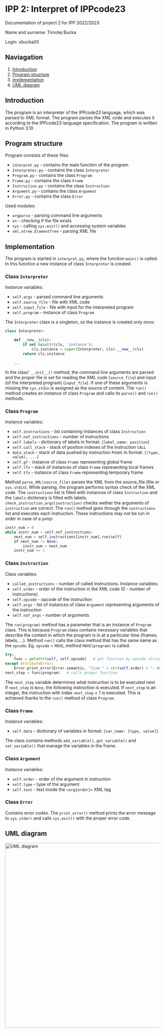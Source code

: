 # IPP 2: Interpret of IPPcode23

Documentation of project 2 for IPP 2022/2023

Name and surname: Timotej Bucka

Login: xbucka00

## Naviagation

1. [Introduction](#introduction)
2. [Program structure](#program-structure)
3. [Implementation](#implementation)
4. [UML diagram](#uml-diagram)

## Introduction

The program is an interpreter of the IPPcode23 language, which was parsed to XML format. The program parses the XML code and executes it according to the IPPcode23 language specification. The program is written in Python 3.10 .

## Program structure

Program consists of these files:

-   `interpret.py` - contains the main function of the program
-   `Interpreter.py` - contains the class `Interpreter`
-   `Program.py` - contains the class `Program`
-   `Frame.py` - contains the class `Frame`
-   `Instruction.py` - contains the class `Instruction`
-   `Argument.py` - contains the class `Argument`
-   `Error.py` - contains the class `Error`

Used modules:

-   `argparse` - parsing command line arguments
-   `os` - checking if the file exists
-   `sys` - calling `sys.exit()` and accessing system variables
-   `xml.etree.ElementTree` - parsing XML file

## Implementation

The program is started in `interpret.py`, where the function `main()` is called. In this function a new instance of class `Interpreter` is created.

### Class `Interpreter`

Instance variables:

-   `self.args` - parsed command line arguments
-   `self.source_file` - file with XML code
-   `self.input_file` - file with input for the interpreted program
-   `self.program` - instance of class `Program`

The `Interpreter` class is a singleton, so the instance is created only once:

```py
class Interpreter:

    def __new__(cls):
        if not hasattr(cls, 'instance'):
            cls.instance = super(Interpreter, cls).__new__(cls)
        return cls.instance

    ...
```

In the class' `__init__()` method, the command line arguments are parsed and the proper file is set for reading the XML code (`source_file`) and input (of the interpreted program) (`input_file`). If one of these arguments is missing the `sys.stdin` is assigned as the source of content. The `run()` method creates an instance of class `Program` and calls its `parse()` and `run()` methods.

### Class `Program`

Instance variables:

-   `self.instructions` - list containing instances of class `Instruction`
-   `self.nof_instructions` - number of instructions
-   `self.labels` - dictionary of labels in format: `{label_name: position}`
-   `self.call_stack` - stack of position indexes of the instruction `CALL`
-   `data_stack` - stack of data pushed by instruction `PUSHS` in format: `[(type, value), ...]`
-   `self.gf` - instance of class `Frame` representing global frame
-   `self.lfs` - stack of instances of class `Frame` representing local frames
-   `self.tfs` - instance of class `Frame` representing temporary frame

Method `parse_XML(source_file)` parses the XML from the source_file (file or `sys.stdin`). While parsing, the program performs syntax check of the XML code. The `instructions` list is filled with instances of class `Instruction` and the `labels` dictionary is filled with labels. `check_instruction_args(instruction)` checks wether the arguments of `instruction` are correct. The `run()` method goes through the `instructions` list and executes each instruction. These instructions may not be run in order in case of a jump:

```py
instr_num = 0
while instr_num < self.nof_instructions:
    next_num = self.instructions[instr_num].run(self)
    if next_num != None:
        instr_num = next_num
    instr_num += 1
```

### Class `Instruction`

Class variables:

-   `called_instructions` - number of called instructions.
    Instance variables:
-   `self.order` - order of the instruction in the XML code (0 - number of instructions)
-   `self.opcode` - opcode of the instruction
-   `self.args` - list of instances of class `Argument` representing arguments of the instruction
-   `self.nof_args` - number of arguments

The `run(program)` method has a parameter that is an instance of `Program` class. This is because `Program` class contains necessary variables that describe the context in which the program is in at a particular time (frames, labels, ...). Method `run()` calls the class method that has the same name as the `opcode`. Eg. `opcode` = `MOVE`, method `MOVE(program)` is called.

```py
try:
    func = getattr(self, self.opcode)   # get function by opcode string (MUL -> self.MUL)
except AttributeError:
    Error.print_error(Error.semantic, "line " + str(self.order) + ": Unknown opcode")
next_step = func(program)   # calls proper function
```

The `next_step` variable determines what instruction is to be executed next. If `next_step` is `None`, the following instruction is executed. If `next_step` is an integer, the instruction with index `next_step` + 1 is executed. This is achieved thanks to the `run()` method of class `Program`.

### Class `Frame`

Instance variables:

-   `self.data` - dictionary of variables in format: `{var_name: [type, value]}`

The class contains methods `add_variable()`, `get_variable()` and `set_variable()` that manage the variables in the frame.

### Class `Argument`

Instance variables:

-   `self.order` - order of the argument in instruction
-   `self.type` - type of the argument
-   `self.text` - text inside the `<arg{order}>` XML tag

### Class `Error`

Contains error codes. The `print_error()` method prints the error message to `sys.stderr` and calls `sys.exit()` with the proper error code.

## UML diagram

<img src="classes.png" width="600" alt="UML diagram">

